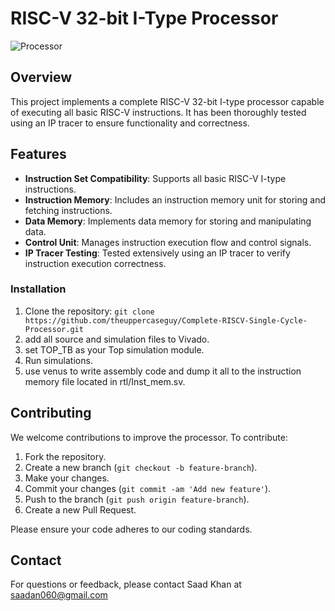 # RISC-V 32-bit I-Type Processor

![Processor](processor_image.png)

## Overview

This project implements a complete RISC-V 32-bit I-type processor capable of executing all basic RISC-V instructions. It has been thoroughly tested using an IP tracer to ensure functionality and correctness.


## Features

- **Instruction Set Compatibility**: Supports all basic RISC-V I-type instructions.
- **Instruction Memory**: Includes an instruction memory unit for storing and fetching instructions.
- **Data Memory**: Implements data memory for storing and manipulating data.
- **Control Unit**: Manages instruction execution flow and control signals.
- **IP Tracer Testing**: Tested extensively using an IP tracer to verify instruction execution correctness.


### Installation

1. Clone the repository: `git clone https://github.com/theuppercaseguy/Complete-RISCV-Single-Cycle-Processor.git`
2. add all source and simulation files to Vivado.
3. set TOP_TB as your Top simulation module.
4. Run simulations.
5. use venus to write assembly code and dump it all to the instruction memory file located in rtl/Inst_mem.sv.

## Contributing

We welcome contributions to improve the processor. To contribute:

1. Fork the repository.
2. Create a new branch (`git checkout -b feature-branch`).
3. Make your changes.
4. Commit your changes (`git commit -am 'Add new feature'`).
5. Push to the branch (`git push origin feature-branch`).
6. Create a new Pull Request.

Please ensure your code adheres to our coding standards.

## Contact

For questions or feedback, please contact Saad Khan at saadan060@gmail.com

